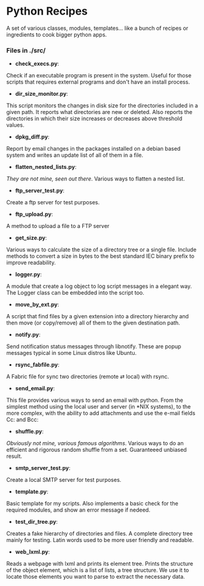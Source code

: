 # Python Recipes

A set of various classes, modules, templates... like a bunch of recipes or
ingredients to cook bigger python apps.


### Files in ./src/

* **check_execs.py**:
 
 Check if an executable program is present in the system. Useful for those 
 scripts that requires external programs and don't have an install process.

* **dir_size_monitor.py**:

 This script monitors the changes in disk size for the directories included in
 a given path. It reports what directories are new or deleted. Also reports the
 directories in which their size increases or decreases above threshold values.

* **dpkg_diff.py**:

 Report by email changes in the packages installed on a debian based system and 
 writes an update list of all of them in a file. 

* **flatten_nested_lists.py**:

 *They are not mine, seen out there*. Various ways to flatten a nested list.

* **ftp_server_test.py**:

 Create a ftp server for test purposes.

* **ftp_upload.py**:

 A method to upload a file to a FTP server

* **get_size.py**:

 Various ways to calculate the size of a directory tree or a single file.
 Include methods to convert a size in bytes to the best standard IEC binary
 prefix to improve readability.

* **logger.py**:

 A module that create a log object to log script messages in a elegant way.
 The Logger class can be embedded into the script too.

* **move_by_ext.py**:

 A script that find files by a given extension into a directory hierarchy and 
 then move (or copy/remove) all of them to the given destination path.

* **notify.py**:

 Send notification status messages through libnotify. These are popup messages 
 typical in some Linux distros like Ubuntu.

* **rsync_fabfile.py**:

 A Fabric file for sync two directories (remote ⇄ local) with rsync.

* **send_email.py**:
 
 This file provides various ways to send an email with python. From the simplest 
 method using the local user and server (in *NIX systems), to the more complex, 
 with the ability to add attachments and use the e-mail fields Cc: and Bcc:
 
* **shuffle.py**:

 *Obviously not mine, various famous algorithms*. Various ways to do an 
 efficient and rigorous random shuffle from a set. Guaranteeed unbiased result. 

* **smtp_server_test.py**: 

 Create a local SMTP server for test purposes.

* **template.py**:

 Basic template for my scripts. Also implements a basic check for the required 
 modules, and show an error message if nedeed.

* **test_dir_tree.py**:

 Creates a fake hierarchy of directories and files.  A complete directory tree 
 mainly for testing. Latin words used to be more user friendly and readable.

* **web_lxml.py**:

 Reads a webpage with lxml and prints its element tree. Prints the structure of
 the object element, which is a list of lists, a tree structure. We use it to 
 locate those elements you want to parse to extract the necessary data.